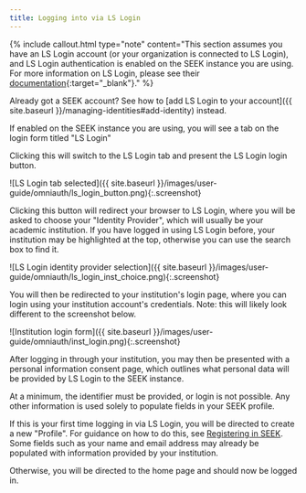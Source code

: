 ```yaml
---
title: Logging into via LS Login
---
```



{% include callout.html type="note" content="This section assumes you have an LS Login account (or your organization is connected to LS Login),
and LS Login authentication is enabled on the SEEK instance you are using. For more information on LS Login, please
see their [documentation](https://lifescience-ri.eu/ls-login/documentation/user-documentation/user-documentation.html){:target=\"_blank\"}." %}

Already got a SEEK account? See how to [add LS Login to your account]({{ site.baseurl }}/managing-identities#add-identity) instead.

If enabled on the SEEK instance you are using, you will see a tab on the login form titled "LS Login"

Clicking this will switch to the LS Login tab and present the LS Login login button.

![LS Login tab selected]({{ site.baseurl }}/images/user-guide/omniauth/ls_login_button.png){:.screenshot}

<a name="aai-flow"></a>
Clicking this button will redirect your browser to LS Login,
where you will be asked to choose your "Identity Provider", which will usually be your academic institution.
If you have logged in using LS Login before, your institution may be highlighted at the top,
otherwise you can use the search box to find it.

![LS Login identity provider selection]({{ site.baseurl }}/images/user-guide/omniauth/ls_login_inst_choice.png){:.screenshot}

You will then be redirected to your institution's login page, where you can login using your institution account's credentials.
Note: this will likely look different to the screenshot below.

![Institution login form]({{ site.baseurl }}/images/user-guide/omniauth/inst_login.png){:.screenshot}

After logging in through your institution, you may then be presented with a personal information consent page,
which outlines what personal data will be provided by LS Login to the SEEK instance.

At a minimum, the identifier must be provided, or login is not possible. Any other information is used solely to
populate fields in your SEEK profile.

If this is your first time logging in via LS Login, you will be directed to create a new "Profile". For guidance on how to do this, see [Registering in SEEK](registering#new-profile). Some fields such as your name and email address may already be populated with information provided by your institution.

Otherwise, you will be directed to the home page and should now be logged in.
